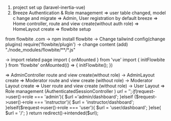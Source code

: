  1. project set up (laravel-inertia-vue)
 2.  Breeze Authentication & Role management
 => user table changed, model c hange and migrate
=> Admin, User registration by default breeze
=>  Home controller, route and view create(without auth role)
=>  HomeLayout create 
=> flowbite setup 

from flowbite .com
-> npm install flowbite
-> Change tailwind config(change plugins)
 require('flowbite/plugin')
 -> change content (add)
"./node_modules/flowbite/**/*.js"

-> import related page 
import { onMounted } from 'vue'
import { initFlowbite } from 'flowbite'
onMounted(() => {
    initFlowbite();
})

=> AdminController route and view create(without role)
-> AdminLayout create
=> Moderator route and view create (without role)
-> Moderator Layout create
=> User route and view create (without role)
-> User Layout
=> Role management (AuthenticatedSessionController )
  $url = '';
        if($request->user()->role === 'admin'){
            $url ='admin/dashboard';
        }elseif ($request->user()->role === 'instructor'){
            $url = 'instructor/dashboard';
        }elseif($request->user()->role === 'user'){
            $url = 'user/dashboard'; 
        }else{
            $url = '/';
        }
        return redirect()->intended($url);

<!-- ===============admin and user route complete  -->

<!--  Middleware create -->